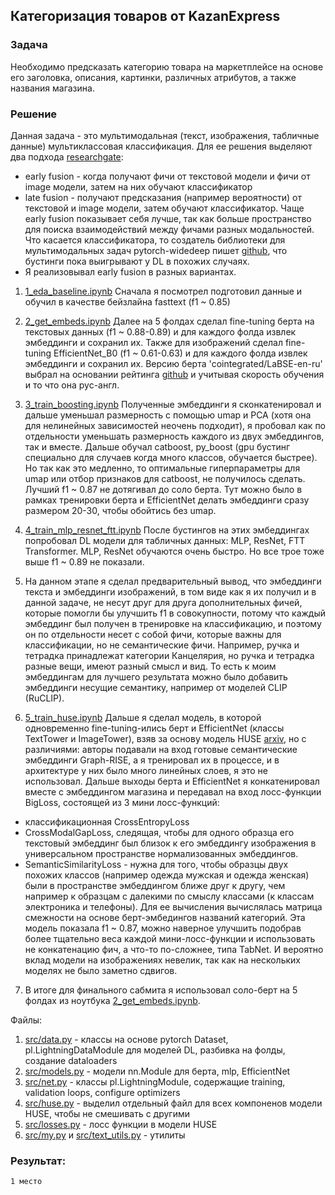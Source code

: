 ## Категоризация товаров от KazanExpress

### Задача

Необходимо предсказать категорию товара на маркетплейсе на основе его заголовка, описания, картинки, различных атрибутов, а также названия магазина.

### Решение

Данная задача - это мультимодальная (текст, изображения, табличные данные) мультиклассовая классификация. Для ее решения выделяют два подхода [researchgate](https://www.researchgate.net/publication/347688606_Image_and_Text_fusion_for_UPMC_Food-101_using_BERT_and_CNNs): 
- early fusion - когда получают фичи от текстовой модели и фичи от image модели, затем на них обучают классификатор
- late fusion - получают предсказания (например вероятности) от текстовой и image модели, затем  обучают классификатор.
Чаще early fusion показывает себя лучше, так как больше пространство для поиска взаимодействий между фичами разных модальностей. Что касается классификатора, то создатель библиотеки для мультимодальных задач pytorch-widedeep пишет [github](https://github.com/jrzaurin/tabulardl-benchmark), что бустинги пока выигрывают у DL в похожих случаях. 
- Я реализовывал early fusion в разных вариантах.

1) [1_eda_baseline.ipynb](1_eda_baseline.ipynb) Сначала я посмотрел подготовил данные и обучил в качестве бейзлайна fasttext (f1 ~ 0.85)

2) [2_get_embeds.ipynb](2_get_embeds.ipynb) Далее на 5 фолдах сделал fine-tuning берта на текстовых данных (f1 ~ 0.88-0.89) и для каждого фолда извлек эмбеддинги и сохранил их. Также для изображений сделал fine-tuning EfficientNet_B0 (f1 ~ 0.61-0.63) и для каждого фолда извлек эмбеддинги и сохранил их. Версию берта 'cointegrated/LaBSE-en-ru' выбрал на основании рейтинга [github](https://github.com/avidale/encodechka) и учитывая скорость обучения и то что она рус-англ. 

3) [3_train_boosting.ipynb](3_train_boosting.ipynb) Полученные эмбеддинги я сконкатенировал и дальше уменьшал размерность с помощью umap и PCA (хотя она для нелинейных зависимостей неочень подходит), я пробовал как по отдельности уменьшать размерность каждого из двух эмбеддингов, так и вместе. Дальше обучал catboost, py_boost (gpu бустинг специально для случаев когда много классов, обучается быстрее). Но так как это медленно, то оптимальные гиперпараметры для umap или отбор признаков для catboost, не получилось сделать. Лучший f1 ~ 0.87 не дотягивал до соло берта. Тут можно было в рамках тренировки берта и EfficientNet делать эмбеддинги сразу размером 20-30, чтобы обойтись без umap.

4) [4_train_mlp_resnet_ftt.ipynb](4_train_mlp_resnet_ftt.ipynb) После бустингов на этих эмбеддингах попробовал DL модели для табличных данных: MLP, ResNet, FTT Transformer. MLP, ResNet обучаются очень быстро. Но все трое тоже выше f1 ~ 0.89 не показали.

5) На данном этапе я сделал предварительный вывод, что эмбеддинги текста и эмбеддинги изображений, в том виде как я их получил и в данной задаче, не несут друг для друга дополнительных фичей, которые помогли бы улучшить f1 в совокупности, потому что каждый эмбеддинг был получен в тренировке на классификацию, и поэтому он по отдельности несет с собой фичи, которые важны для классификации, но не семантические фичи. Например, ручка и тетрадка принадлежат категории Канцелярия, но ручка и тетрадка разные вещи, имеют разный смысл и вид. То есть к моим эмбеддингам для лучшего результата можно было добавить эмбеддинги несущие семантику, например от моделей CLIP (RuCLIP).

6) [5_train_huse.ipynb](5_train_huse.ipynb) Дальше я сделал модель, в которой одновременно fine-tuning-ились берт и EfficientNet (классы TextTower и ImageTower), взяв за основу модель HUSE [arxiv](https://arxiv.org/pdf/1911.05978.pdf), но с различиями: авторы подавали на вход готовые семантические эмбеддинги Graph-RISE, а я тренировал их в процессе, и в архитектуре у них было много линейных слоев, я это не использовал. Дальше выходы берта и EfficientNet я конкатенировал вместе с эмбеддингом магазина и передавал на вход лосс-функции BigLoss, состоящей из 3 мини лосс-функций:
- классификационная CrossEntropyLoss
- CrossModalGapLoss, следящая, чтобы для одного образца его текстовый эмбеддинг был близок к его эмбеддингу изображения в универсальном пространстве нормализованных эмбеддингов.
- SemanticSimilarityLoss - нужна для того, чтобы образцы двух похожих классов (например одежда мужская и одежда женская) были в пространстве эмбеддингом ближе друг к другу, чем например к образцам с далекими по смыслу классами (к классам электроника и телефоны). Для ее вычисления вычислялась матрица смежности на основе берт-эмбедингов названий категорий.
Эта модель показала f1 ~ 0.87, можно наверное улучшить подобрав более тщательно веса каждой мини-лосс-функции и использовать не конкатенацию фич, а что-то по-сложнее, типа TabNet. И вероятно вклад модели на изображениях невелик, так как на нескольких моделях не было заметно сдвигов.

7) В итоге для финального сабмита я использовал соло-берт на 5 фолдах из ноутбука [2_get_embeds.ipynb](2_get_embeds.ipynb).

Файлы:
1. [src/data.py](src/data.py) - классы на основе pytorch Dataset, pl.LightningDataModule для моделей DL, разбивка на фолды, создание dataloaders
2. [src/models.py](src/models.py) - модели nn.Module для берта, mlp, EfficientNet 
3. [src/net.py](src/net.py) - классы pl.LightningModule, содержащие training, validation loops, configure optimizers
4. [src/huse.py](src/huse.py) - выделил отдельный файл для всех компоненов модели HUSE, чтобы не смешивать с другими
5. [src/losses.py](src/losses.py) - лосс функции в модели HUSE
6. [src/my.py](src/my.py) и [src/text_utils.py](src/text_utils.py) -  утилиты

### Результат:

```
1 место
```